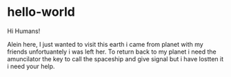 # hello-world

Hi Humans!

Alein here, I just wanted to visit this earth i came from planet with my friends unfortuantely i was left her. 
To  return back to my planet i need the amuncilator the key to call the spaceship and give signal but i have lostten it i need your help.
